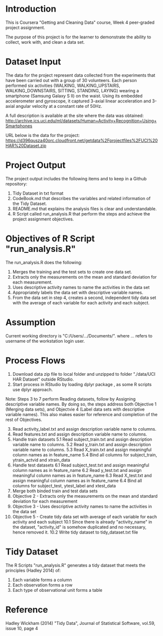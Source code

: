 # Introduction
This is Coursera "Getting and Cleaning Data" course, Week 4 peer-graded project assignment.

The purpose of this project is for the learner to demonstrate the ability to collect, work with, and clean a data set.

# Dataset Input
The data for the project represent data collected from the experiments that have been carried out with a group of 30 volunteers. Each person performed six activities (WALKING, WALKING_UPSTAIRS, WALKING_DOWNSTAIRS, SITTING, STANDING, LAYING) wearing a smartphone (Samsung Galaxy S II) on the waist. Using its embedded accelerometer and gyroscope, it captured 3-axial linear acceleration and 3-axial angular velocity at a constant rate of 50Hz. 

A full description  is available at the site where the data was obtained:
http://archive.ics.uci.edu/ml/datasets/Human+Activity+Recognition+Using+Smartphones

URL below is the data for the project:
https://d396qusza40orc.cloudfront.net/getdata%2Fprojectfiles%2FUCI%20HAR%20Dataset.zip

# Project Output
The project output includes the following items and to keep in a Github repository:
1. Tidy Dataset in txt format
2. CodeBook.md that describes the variables and related information of the Tidy Dataset.
3. README.md that explains the analysis files is clear and understandable.
4. R Script called run_analysis.R that perform the steps and achieve the project assignment objectives.

# Objectives of R Script "run_analysis.R"
The run_analysis.R does the following:
1. Merges the training and the test sets to create one data set.
2. Extracts only the measurements on the mean and standard deviation for each measurement.
3. Uses descriptive activity names to name the activities in the data set
4. Appropriately labels the data set with descriptive variable names.
5. From the data set in step 4, creates a second, independent tidy data set with the average of each variable for each activity and each subject.

# Assumption
Current working directory is "C:/Users/.../Documents/". where ... refers to username of the workstation login user.

# Process Flows
1. Download data zip file to local folder and unzipped to folder "./data/UCI HAR Dataset" outside RStudio.
2. Start process in RStudio by loading dplyr package , as some R scripts use dplyr approach.

Note: Steps 3 to 7 perform Reading datasets, follow by Assigning descriptive variable names. By doing so, the steps address both Objective 1 (Merging data sets), and Objectvie 4 (Label data sets with descriptive variable names).
This also makes easier for reference and completion of the rest of Objectives.

3. Read activity_label.txt and assign description variable name to columns.
4. Read features.txt and assign description variable name to columns.
5. Handle train datasets
5.1 Read subject_train.txt and assign description variable name to columns.
5.2 Read y_train.txt and assign description variable name to columns.
5.3 Read X_train.txt and assign meaningful column names as in feature_name
5.4 Bind all columns for subject_train, ytrain_actvid and xtrain_data
6. Handle test datasets
6.1 Read subject_test.txt and assign meaningful column names as in feature_name
   6.2 Read y_test.txt and assign meaningful column names as in feature_name
   6.3 Read X_test.txt and assign meaningful column names as in feature_name
   6.4 Bind all columns for subject_test, ytest_label and xtest_data
7. Merge both binded train and test data sets
8. Objective 2 - Extracts only the measurements on the mean and standard deviation for each measurement
9. Objective 3 - Uses descriptive activity names to name the activities in the data set
10. Objective 5 - Create tidy data set with average of each variable for each activity and each subject
    10.1 Since there is already "activity_name" in the dataset, "activity_id" is somehow duplicated and no necessary, hence removed it.
    10.2 Write tidy dataset to tidy_dataset.txt file

# Tidy Dataset
The R Scripts "run_analysis.R" generates a tidy dataset that meets the principles (Hadley 2014) of: 
1.	Each variable forms a column
2.	Each observation forms a row
3.	Each type of observational unit forms a table

# Reference
Hadley Wickham (2014) "Tidy Data", Journal of Statistical Software, vol.59, issue 10, page 4
